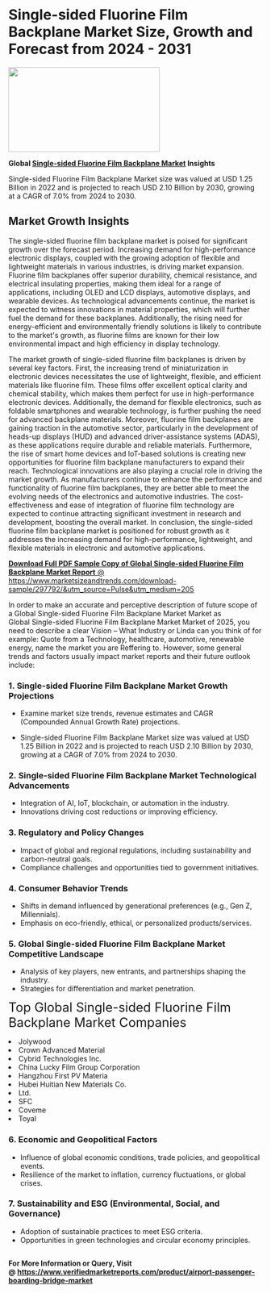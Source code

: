 <H1>Single-sided Fluorine Film Backplane Market Size, Growth and Forecast from 2024 - 2031</H1><img class="aligncenter size-medium wp-image-584254" src="https://thirdeyenews.in/wp-content/uploads/2024/09/Global-Market-Research-300x168.jpeg" alt="" width="300" height="168" /><p><strong>Global&nbsp;<a href="https://www.marketsizeandtrends.com/download-sample/297792/&amp;utm_source=Pulse&amp;utm_medium=205">Single-sided Fluorine Film Backplane Market</a> Insights</strong></p><p>Single-sided Fluorine Film Backplane Market size was valued at USD 1.25 Billion in 2022 and is projected to reach USD 2.10 Billion by 2030, growing at a CAGR of 7.0% from 2024 to 2030.</p><p><h2>Market Growth Insights</h2> <p>The single-sided fluorine film backplane market is poised for significant growth over the forecast period. Increasing demand for high-performance electronic displays, coupled with the growing adoption of flexible and lightweight materials in various industries, is driving market expansion. Fluorine film backplanes offer superior durability, chemical resistance, and electrical insulating properties, making them ideal for a range of applications, including OLED and LCD displays, automotive displays, and wearable devices. As technological advancements continue, the market is expected to witness innovations in material properties, which will further fuel the demand for these backplanes. Additionally, the rising need for energy-efficient and environmentally friendly solutions is likely to contribute to the market's growth, as fluorine films are known for their low environmental impact and high efficiency in display technology.</p> <p><a href="#"></a></p> <p>The market growth of single-sided fluorine film backplanes is driven by several key factors. First, the increasing trend of miniaturization in electronic devices necessitates the use of lightweight, flexible, and efficient materials like fluorine film. These films offer excellent optical clarity and chemical stability, which makes them perfect for use in high-performance electronic devices. Additionally, the demand for flexible electronics, such as foldable smartphones and wearable technology, is further pushing the need for advanced backplane materials. Moreover, fluorine film backplanes are gaining traction in the automotive sector, particularly in the development of heads-up displays (HUD) and advanced driver-assistance systems (ADAS), as these applications require durable and reliable materials. Furthermore, the rise of smart home devices and IoT-based solutions is creating new opportunities for fluorine film backplane manufacturers to expand their reach. Technological innovations are also playing a crucial role in driving the market growth. As manufacturers continue to enhance the performance and functionality of fluorine film backplanes, they are better able to meet the evolving needs of the electronics and automotive industries. The cost-effectiveness and ease of integration of fluorine film technology are expected to continue attracting significant investment in research and development, boosting the overall market. In conclusion, the single-sided fluorine film backplane market is positioned for robust growth as it addresses the increasing demand for high-performance, lightweight, and flexible materials in electronic and automotive applications.</p> <p><a href="#"></p><p><span class=""><strong>Download Full PDF Sample Copy of Global Single-sided Fluorine Film Backplane Market Report</strong> @ <a href="https://www.marketsizeandtrends.com/download-sample/297792/&amp;utm_source=Pulse&amp;utm_medium=205" target="_blank">https://www.marketsizeandtrends.com/download-sample/297792/&amp;utm_source=Pulse&amp;utm_medium=205</a></span></p><p>In order to make an accurate and perceptive description of future scope of a Global&nbsp;Single-sided Fluorine Film Backplane Market Market as Global&nbsp;Single-sided Fluorine Film Backplane Market Market of 2025, you need to describe a clear Vision &ndash; What Industry or Linda can you think of for example: Quote from a Technology, healthcare, automotive, renewable energy, name the market you are Reffering to. However, some general trends and factors usually impact market reports and their future outlook include:</p><h3>1.&nbsp;<strong>Single-sided Fluorine Film Backplane Market Growth Projections</strong></h3><ul><li>Examine market size trends, revenue estimates and CAGR (Compounded Annual Growth Rate) projections.</li><li><p>Single-sided Fluorine Film Backplane Market size was valued at USD 1.25 Billion in 2022 and is projected to reach USD 2.10 Billion by 2030, growing at a CAGR of 7.0% from 2024 to 2030.</p></li></ul><h3>2.&nbsp;<strong>Single-sided Fluorine Film Backplane Market Technological Advancements</strong></h3><ul><li>Integration of AI, IoT, blockchain, or automation in the industry.</li><li>Innovations driving cost reductions or improving efficiency.</li></ul><h3>3.&nbsp;<strong>Regulatory and Policy Changes</strong></h3><ul><li>Impact of global and regional regulations, including sustainability and carbon-neutral goals.</li><li>Compliance challenges and opportunities tied to government initiatives.</li></ul><h3>4.&nbsp;<strong>Consumer Behavior Trends</strong></h3><ul><li>Shifts in demand influenced by generational preferences (e.g., Gen Z, Millennials).</li><li>Emphasis on eco-friendly, ethical, or personalized products/services.</li></ul><h3>5.&nbsp;<strong>Global Single-sided Fluorine Film Backplane Market Competitive Landscape</strong></h3><ul><li>Analysis of key players, new entrants, and partnerships shaping the industry.</li><li>Strategies for differentiation and market penetration.</li></ul><p data-pm-slice="1 1 []"><span style="color: inherit; font-family: inherit; font-size: 25px;">Top Global Single-sided Fluorine Film Backplane Market Companies</span></p><div class="" data-test-id=""><p><li>Jolywood</li><li> Crown Advanced Material</li><li> Cybrid Technologies Inc.</li><li> China Lucky Film Group Corporation</li><li> Hangzhou First PV Materia</li><li> Hubei Huitian New Materials Co.</li><li> Ltd.</li><li> SFC</li><li> Coveme</li><li> Toyal</li></p></div><h3>6.&nbsp;<strong>Economic and Geopolitical Factors</strong></h3><ul><li>Influence of global economic conditions, trade policies, and geopolitical events.</li><li>Resilience of the market to inflation, currency fluctuations, or global crises.</li></ul><h3>7.&nbsp;<strong>Sustainability and ESG (Environmental, Social, and Governance)</strong></h3><ul><li>Adoption of sustainable practices to meet ESG criteria.</li><li>Opportunities in green technologies and circular economy principles.</li></ul><h2><strong style="font-size: 14px;">For More Information or Query, Visit @&nbsp;</strong><a style="background-color: #ffffff; font-size: 14px;" href="https://www.marketsizeandtrends.com/report/single-sided-fluorine-film-backplane-market/" target="_blank">https://www.verifiedmarketreports.com/product/airport-passenger-boarding-bridge-market</a></h2>
